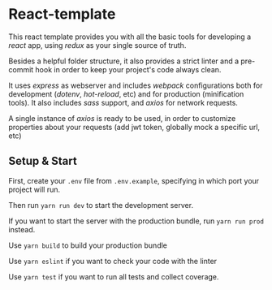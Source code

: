 # React-template

This react template provides you with all the basic tools for developing a *react* app, using *redux* as your single source of truth.

Besides a helpful folder structure, it also provides a strict linter and a pre-commit hook in order to keep your project's code always clean.

It uses *express* as webserver and includes *webpack* configurations both for development (*dotenv*, *hot-reload*, etc) and for production (minification tools). It also includes *sass* support, and *axios* for network requests.

A single instance of *axios* is ready to be used, in order to customize properties about your requests (add jwt token, globally mock a specific url, etc)

Setup & Start
---
First, create your `.env` file from `.env.example`, specifying in which port your project will run.

Then run `yarn run dev` to start the development server.

If you want to start the server with the production bundle, run `yarn run prod` instead.

Use `yarn build` to build your production bundle

Use `yarn eslint` if you want to check your code with the linter

Use `yarn test` if you want to run all tests and collect coverage.
